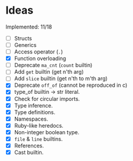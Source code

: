 # Ideas

Implemented: 11/18

- [ ] Structs
- [ ] Generics
- [ ] Access operator (`.`)
- [X] Function overloading
- [ ] Deprecate `ma_cnt` (`count` builtin)
- [ ] Add `get` builtin (get n'th arg)
- [ ] Add `slice` builtin (get n'th to m'th arg)
- [X] Deprecate `off_of` (cannot be reproduced in c)
- [X] type_of builtin -> str literal.
- [X] Check for circular imports.
- [X] Type inference.
- [X] Type definitions.
- [X] Namespaces.
- [X] Ruby-like heredocs.
- [X] Non-integer boolean type.
- [X] `file` & `line` builtins.
- [X] References.
- [X] Cast builtin.

